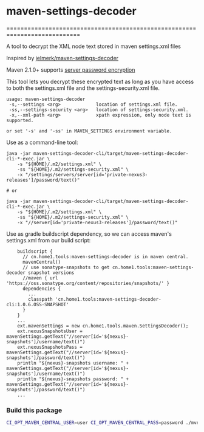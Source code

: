 # maven-settings-decoder
===========================================================================

A tool to decrypt the XML node text stored in maven settings.xml files

Inspired by [jelmerk/maven-settings-decoder](https://github.com/jelmerk/maven-settings-decoder)

Maven 2.1.0+  supports [server password encryption](http://maven.apache.org/guides/mini/guide-encryption.html)

This tool lets you decrypt these encrypted text as long as you have access to both the settings.xml file and the 
settings-security.xml file.

    usage: maven-settings-decoder
     -s,--settings <arg>             location of settings.xml file.
     -ss,--settings-security <arg>   location of settings-security.xml.
     -x,--xml-path <arg>             xpath expression, only node text is supported.

    or set '-s' and '-ss' in MAVEN_SETTINGS environment variable.

Use as a command-line tool:

    java -jar maven-settings-decoder-cli/target/maven-settings-decoder-cli-*-exec.jar \
        -s "${HOME}/.m2/settings.xml" \
        -ss "${HOME}/.m2/settings-security.xml" \
        -x "/settings/servers/server[id='private-nexus3-releases']/password/text()"
    
    # or
    
    java -jar maven-settings-decoder-cli/target/maven-settings-decoder-cli-*-exec.jar \
        -s "${HOME}/.m2/settings.xml" \
        -ss "${HOME}/.m2/settings-security.xml" \
        -x "//server[id='private-nexus3-releases']/password/text()"

Use as gradle buildscript dependency, so we can access maven's settings.xml from our build script:

        buildscript {
          // cn.home1.tools:maven-settings-decoder is in maven central.
          mavenCentral()
          // use sonatype-snapshots to get cn.home1.tools:maven-settings-decoder snapshot versions
          //maven { url 'https://oss.sonatype.org/content/repositories/snapshots/' }
          dependencies {
            ...
            classpath 'cn.home1.tools:maven-settings-decoder-cli:1.0.6.OSS-SNAPSHOT'
          }
        }
        ...
        ext.mavenSettings = new cn.home1.tools.maven.SettingsDecoder();
        ext.nexusSnapshotsUser = mavenSettings.getText("//server[id='${nexus}-snapshots']/username/text()")
        ext.nexusSnapshotsPass = mavenSettings.getText("//server[id='${nexus}-snapshots']/password/text()")
        println "${nexus}-snapshots username: " + mavenSettings.getText("//server[id='${nexus}-snapshots']/username/text()")
        println "${nexus}-snapshots password: " + mavenSettings.getText("//server[id='${nexus}-snapshots']/password/text()")
        ...

### Build this package

```bash
CI_OPT_MAVEN_CENTRAL_USER=user CI_OPT_MAVEN_CENTRAL_PASS=password ./mvnw -s settings.xml clean install
```
